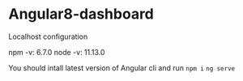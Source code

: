 # Angular8-dashboard

Localhost configuration

 npm -v: 6.7.0
 node -v: 11.13.0 

You should intall latest version of Angular cli and run 
`npm i`
`ng serve`